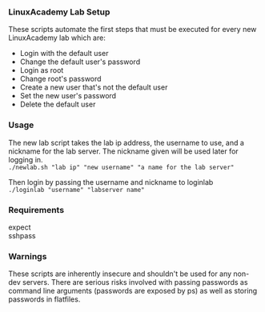 ### LinuxAcademy Lab Setup
These scripts automate the first steps that must be executed for every new LinuxAcademy lab which are:    
- Login with the default user
- Change the default user's password
- Login as root
- Change root's password
- Create a new user that's not the default user
- Set the new user's password
- Delete the default user

### Usage
The new lab script takes the lab ip address, the username to use, and a nickname for the lab server. The nickname given will be used later for logging in.   
`./newlab.sh "lab ip" "new username" "a name for the lab server"`

Then login by passing the username and nickname to loginlab    
`./loginlab "username" "labserver name"`

### Requirements
expect   
sshpass   

### Warnings
These scripts are inherently insecure and shouldn't be used for any non-dev servers. There are serious risks involved with passing passwords as command line arguments (passwords are exposed by ps) as well as storing passwords in flatfiles. 